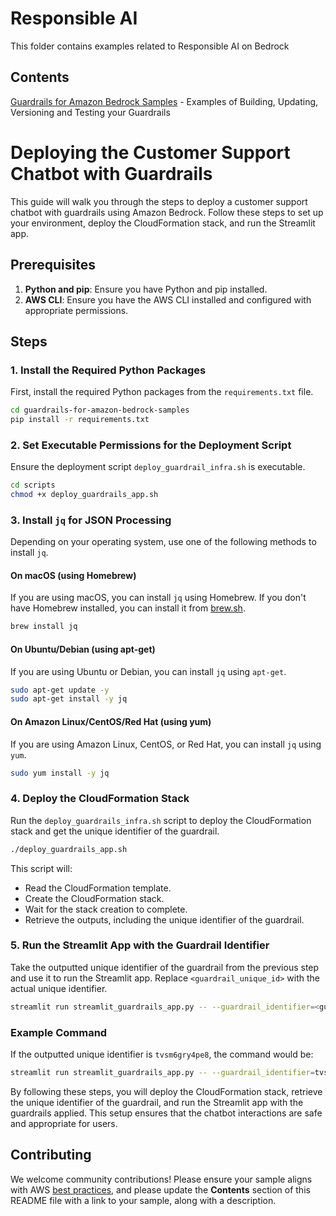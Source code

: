 # Responsible AI

This folder contains examples related to Responsible AI on Bedrock

## Contents

[Guardrails for Amazon Bedrock Samples](guardrails-for-amazon-bedrock-samples) - Examples of Building, Updating, Versioning and Testing your Guardrails


# Deploying the Customer Support Chatbot with Guardrails

This guide will walk you through the steps to deploy a customer support chatbot with guardrails using Amazon Bedrock. Follow these steps to set up your environment, deploy the CloudFormation stack, and run the Streamlit app.

## Prerequisites

1. **Python and pip**: Ensure you have Python and pip installed.
2. **AWS CLI**: Ensure you have the AWS CLI installed and configured with appropriate permissions.

## Steps

### 1. Install the Required Python Packages

First, install the required Python packages from the `requirements.txt` file.

```sh
cd guardrails-for-amazon-bedrock-samples
pip install -r requirements.txt
```

### 2. Set Executable Permissions for the Deployment Script

Ensure the deployment script `deploy_guardrail_infra.sh` is executable.

```sh
cd scripts
chmod +x deploy_guardrails_app.sh
```

### 3. Install `jq` for JSON Processing

Depending on your operating system, use one of the following methods to install `jq`.

#### On macOS (using Homebrew)

If you are using macOS, you can install `jq` using Homebrew. If you don't have Homebrew installed, you can install it from [brew.sh](https://brew.sh).

```sh
brew install jq
```

#### On Ubuntu/Debian (using apt-get)

If you are using Ubuntu or Debian, you can install `jq` using `apt-get`.

```sh
sudo apt-get update -y
sudo apt-get install -y jq
```

#### On Amazon Linux/CentOS/Red Hat (using yum)

If you are using Amazon Linux, CentOS, or Red Hat, you can install `jq` using `yum`.

```sh
sudo yum install -y jq
```

### 4. Deploy the CloudFormation Stack

Run the `deploy_guardrails_infra.sh` script to deploy the CloudFormation stack and get the unique identifier of the guardrail.

```sh
./deploy_guardrails_app.sh
```

This script will:
- Read the CloudFormation template.
- Create the CloudFormation stack.
- Wait for the stack creation to complete.
- Retrieve the outputs, including the unique identifier of the guardrail.

### 5. Run the Streamlit App with the Guardrail Identifier

Take the outputted unique identifier of the guardrail from the previous step and use it to run the Streamlit app. Replace `<guardrail_unique_id>` with the actual unique identifier.

```sh
streamlit run streamlit_guardrails_app.py -- --guardrail_identifier=<guardrail_unique_id>
```

### Example Command

If the outputted unique identifier is `tvsm6gry4pe8`, the command would be:

```sh
streamlit run streamlit_guardrails_app.py -- --guardrail_identifier=tvsm6gry4pe8
```

By following these steps, you will deploy the CloudFormation stack, retrieve the unique identifier of the guardrail, and run the Streamlit app with the guardrails applied. This setup ensures that the chatbot interactions are safe and appropriate for users.


## Contributing

We welcome community contributions! Please ensure your sample aligns with AWS [best practices](https://aws.amazon.com/architecture/well-architected/), and please update the **Contents** section of this README file with a link to your sample, along with a description.
